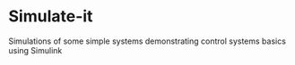 # Simulate-it
Simulations of some simple systems demonstrating control systems basics using Simulink
